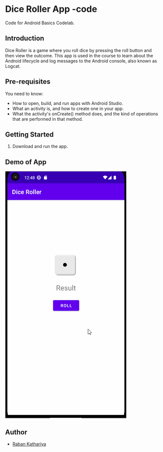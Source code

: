 Dice Roller App -code
=====================

Code for Android Basics Codelab.

Introduction
------------

Dice Roller is a game where you roll dice by pressing the roll button and then view the outcome. This app is used in the course to learn about the Android lifecycle and log messages to the Android console, also known as Logcat.

Pre-requisites
--------------

You need to know:
- How to open, build, and run apps with Android Studio.
- What an activity is, and how to create one in your app.
- What the activity's onCreate() method does, and the kind of operations
  that are performed in that method.


Getting Started
---------------

1. Download and run the app.

Demo of App
---------------


![add](gif/diceRoller.gif)



## Author

- [Raban Kathariya](https://www.github.com/raban2)
